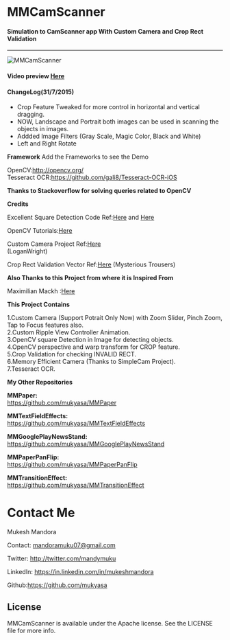 # MMCamScanner
#### Simulation to CamScanner app With Custom Camera and Crop Rect Validation 


------------------

![MMCamScanner](https://github.com/mukyasa/MMCamScanner/blob/master/camscan.gif)

#### Video preview [Here](https://www.youtube.com/watch?v=vO1kA6fjKQ4)
 
#### ChangeLog(31/7/2015)
 * Crop Feature Tweaked for more control in horizontal and vertical dragging.
 * NOW, Landscape and Portrait both images can be used in scanning the objects in images.
 * Addded Image Filters (Gray Scale, Magic Color, Black and White)
 * Left and Right Rotate
 

**Framework**
Add the Frameworks to see the Demo

OpenCV:http://opencv.org/<br />
Tesseract OCR:https://github.com/gali8/Tesseract-OCR-iOS

**Thanks to Stackoverflow for solving queries related to OpenCV**<br />

**Credits**<br />

Excellent Square Detection Code Ref:[Here](http://stackoverflow.com/questions/8667818/opencv-c-obj-c-detecting-a-sheet-of-paper-square-detection) and [Here](https://github.com/Itseez/opencv/blob/master/samples/cpp/squares.cpp)<br />

OpenCV Tutorials:[Here](http://opencv.org/">http://opencv.org)<br />

Custom Camera Project Ref:[Here](https://github.com/LoganWright/SimpleCam)<br />  (LoganWright)

Crop Rect Validation Vector Ref:[Here](https://github.com/mysterioustrousers/MTGeometry) (Mysterious Trousers)


**Also Thanks to this Project from where it is Inspired From**

Maximilian Mackh :[Here](https://github.com/mmackh/MAImagePickerController-of-InstaPDF)


**This Project Contains**

1.Custom Camera (Support Potrait Only Now) with Zoom Slider, Pinch Zoom, Tap to Focus features also.<br />
2.Custom Ripple View Controller Animation.<br />
3.OpenCV square Detection in Image for detecting objects.<br />
4.OpenCV perspective and warp transform for CROP feature.<br />
5.Crop Validation for checking INVALID RECT.<br />
6.Memory Efficient Camera (Thanks to SimpleCam Project).<br />
7.Tesseract OCR.<br />


**My Other Repositories**

**MMPaper:**<br />
https://github.com/mukyasa/MMPaper<br />

**MMTextFieldEffects:**<br />
https://github.com/mukyasa/MMTextFieldEffects<br />

**MMGooglePlayNewsStand:**<br />
https://github.com/mukyasa/MMGooglePlayNewsStand

**MMPaperPanFlip:**<br /> 
https://github.com/mukyasa/MMPaperPanFlip<br />

**MMTransitionEffect:**<br />
https://github.com/mukyasa/MMTransitionEffect<br />


Contact Me
==========
Mukesh Mandora

Contact: mandoramuku07@gmail.com

Twitter: http://twitter.com/mandymuku

LinkedIn: https://in.linkedin.com/in/mukeshmandora

Github:https://github.com/mukyasa


## License
MMCamScanner is available under the Apache license. See the LICENSE file for more info.
